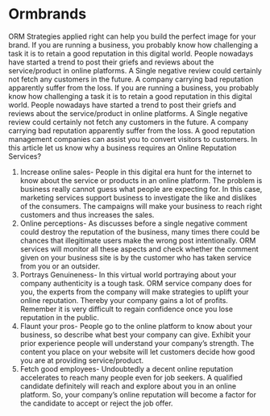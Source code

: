 # Ormbrands
ORM Strategies applied right can help you build the perfect image for your brand.
If you are running a business, you probably know how challenging a task it is to retain a good reputation in this digital world. People nowadays have started a trend to post their griefs and reviews about the service/product in online platforms. A Single negative review could certainly not fetch any customers in the future. A company carrying bad reputation apparently suffer from the loss. If you are running a business, you probably know how challenging a task it is to retain a good reputation in this digital world. People nowadays have started a trend to post their griefs and reviews about the service/product in online platforms. A Single negative review could certainly not fetch any customers in the future. A company carrying bad reputation apparently suffer from the loss. 
A good reputation management companies can assist you to convert visitors to customers. In this article let us know why a business requires an Online Reputation Services?
1.	Increase online sales- People in this digital era hunt for the internet to know about the service or products in an online platform. The problem is business really cannot guess what people are expecting for. In this case, marketing services support business to investigate the like and dislikes of the consumers. The campaigns will make your business to reach right customers and thus increases the sales.
2.	Online perceptions- As discusses before a single negative comment could destroy the reputation of the business, many times there could be chances that illegitimate users make the wrong post intentionally. ORM services will monitor all these aspects and check whether the comment given on your business site is by the customer who has taken service from you or an outsider. 
3.	Portrays Genuineness- In this virtual world portraying about your company authenticity is a tough task. ORM service company does for you, the experts from the company will make strategies to uplift your online reputation. Thereby your company gains a lot of profits. Remember it is very difficult to regain confidence once you lose reputation in the public.    
4.	Flaunt your pros- People go to the online platform to know about your business, so describe what best your company can give. Exhibit your prior experience people will understand your company’s strength. The content you place on your website will let customers decide how good you are at providing service/product. 
5.	Fetch good employees- Undoubtedly a decent online reputation accelerates to reach many people even for job seekers. A qualified candidate definitely will reach and explore about you in an online platform. So, your company’s online reputation will become a factor for the candidate to accept or reject the job offer. 
